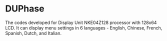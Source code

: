 # DUPhase

The codes developed for Display Unit NKE04Z128 processor with 128x64 LCD.
It can display menu settings in 6 languages - English, Chinese, French, Spanish, Dutch, and Italian.
